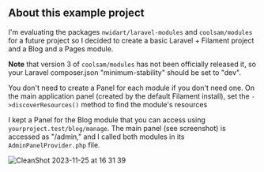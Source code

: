 ## About this example project

I'm evaluating the packages `nwidart/laravel-modules` and `coolsam/modules` for a future project so I decided to create a basic Laravel + Filament project and a Blog and a Pages module. 

**Note** that version 3 of `coolsam/modules` has not been officially released it, so your Laravel composer.json "minimum-stability" should be set to "dev".

You don't need to create a Panel for each module if you don't need one. On the main application panel (created by the default Filament install), set the `->discoverResources()` method to find the module's resources 

I kept a Panel for the Blog module that you can access using `yourproject.test/blog/manage`. The main panel (see screenshot) is accessed as "/admin," and I called both modules in its `AdminPanelProvider.php` file.

![CleanShot 2023-11-25 at 16 31 39](https://github.com/sjardim/laravel-modules/assets/125217/acd424cb-240c-42a7-b996-46c21b46e581)

